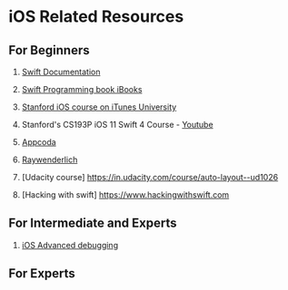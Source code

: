 # iOS Related Resources

## For Beginners

1. [Swift Documentation](https://docs.swift.org/swift-book/GuidedTour/GuidedTour.html)
1. [Swift Programming book iBooks](https://itunes.apple.com/us/book/the-swift-programming-language-swift-4-2/id881256329)
1. [Stanford iOS course on iTunes University](https://itunes.apple.com/us/course/developing-ios-11-apps-with-swift/id1309275316)

1. Stanford's CS193P iOS 11 Swift 4 Course - [Youtube](https://www.youtube.com/watch?v=71pyOB4TPRE&index=2&list=PLPA-ayBrweUzGFmkT_W65z64MoGnKRZMq&t=0s)

1. [Appcoda](http://appcoda.com/)
1. [Raywenderlich](http://raywenderlich.com/)
1. [Udacity course] https://in.udacity.com/course/auto-layout--ud1026
1. [Hacking with swift] https://www.hackingwithswift.com

## For Intermediate and Experts
1. [iOS Advanced debugging](https://in.udacity.com/course/ios-developer-nanodegree--nd003)

## For Experts

